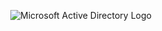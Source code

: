 <p align="center">
<img src="https://i.imgur.com/pU5A58S.png" alt="Microsoft Active Directory Logo"/>
</p>


